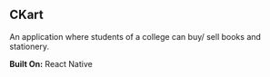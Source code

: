 ## CKart
An application where students of a college can buy/ sell books and stationery. 

**Built On:** React Native
